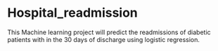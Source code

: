 # Hospital_readmission
This Machine learning project will predict the readmissions of diabetic patients with in the 30 days of discharge using logistic regression.
